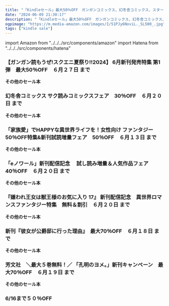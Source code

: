 ```yaml
---
title: "「Kindleセール」最大50％OFF　ガンガンコミックス、幻冬舎コミックス、スターツ出版、フランス書院「e-ノワール」、秋水社、Piccomics、まんがタイムコミックス"
date: "2024-06-09 21:30:17"
description: "「Kindleセール」最大50％OFF　ガンガンコミックス、幻冬舎コミックス、スターツ出版、フランス書院「e-ノワール」、秋水社、Piccomics、まんがタイムコミックス"
ogpimage: "https://m.media-amazon.com/images/I/51PJy6NoviL._SL500_.jpg"
tags: ["kindle sale"]
---
```

import Amazon from "../../../src/components/amazon"
import Hatena from "../../../src/components/hatena"






### 【ガンガン読もうぜ!スクエニ夏祭り!!2024】 6月新刊発売特集 第1弾　最大50％OFF　６月２７日 まで


<Amazon asin="B09TKYQ8D4" />



<Amazon asin="B086L36B2K" />



<Amazon asin="B08H27PFXZ" />


**その他のセール本**

<Hatena src="https://kyukyunyorituryo.github.io/kindle_sale/20240627s41713/" title=""/>

### 幻冬舎コミックス サク読みコミックスフェア　30％OFF　６月２０日 まで


<Amazon asin="B08PCW8N9G" />



<Amazon asin="B01N9HVSNM" />



<Amazon asin="B01MFD6L6A" />


**その他のセール本**

<Hatena src="https://kyukyunyorituryo.github.io/kindle_sale/20240620s41661/" title=""/>

### 「家族愛」でHAPPYな異世界ライフを！女性向け ファンタジー50％OFF特集&新刊試読増量フェア　50％OFF　６月１３日 まで


<Amazon asin="B0CP7D6CYF" />



<Amazon asin="B0CM8X7NDC" />



<Amazon asin="B098DN3X3R" />


**その他のセール本**

<Hatena src="https://kyukyunyorituryo.github.io/kindle_sale/20240613s41663/" title=""/>

### 「eノワール」新刊配信記念　 試し読み増量＆人気作品フェア　40％OFF　６月２０日 まで

<Amazon asin="B0CSNLRGPS" />


<Amazon asin="B0CSNNQ86F" />


<Amazon asin="B0CN6L8YYC" />


**その他のセール本**

<Hatena src="https://kyukyunyorituryo.github.io/kindle_sale/20240620s41656/" title=""/>

### 『嫌われ王女は獣王様のお気に入り 17』 新刊配信記念　異世界ロマンスファンタジー特集　無料＆割引　６月２０日 まで

<Amazon asin="B0CNGDK4XT" />


<Amazon asin="B0CSCW3JWH" />


<Amazon asin="B0C7VPTJ61" />


**その他のセール本**

<Hatena src="https://kyukyunyorituryo.github.io/kindle_sale/20240620s41646/" title=""/>

### 新刊『彼女が公爵邸に行った理由』　最大70％OFF　６月１８日 まで

<Amazon asin="B0CH13YDP7" />


<Amazon asin="B0CDBM2HH9" />


<Amazon asin="B0B7LYDBBX" />


**その他のセール本**

<Hatena src="https://kyukyunyorituryo.github.io/kindle_sale/20240618s41702/" title=""/>

### 芳文社　＼最大５巻無料！／ 「孔明のヨメ。」新刊キャンペーン　最大70％OFF　６月１９日 まで

<Amazon asin="B0C2HJHZ4X" />


<Amazon asin="B0BWDZVJZ8" />


<Amazon asin="B08JGC4XGK" />


**その他のセール本**

<Hatena src="https://kyukyunyorituryo.github.io/kindle_sale/20240619s41716/" title=""/>

### 6/16まで５０％OFF
<Amazon asin="B00A765ZSY" />


